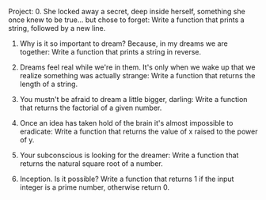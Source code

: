 Project:
0. She locked away a secret, deep inside herself, something she once knew to be true... but chose to forget:
Write a function that prints a string, followed by a new line.

1. Why is it so important to dream? Because, in my dreams we are together:
Write a function that prints a string in reverse.

2. Dreams feel real while we're in them. It's only when we wake up that we realize something was actually strange:
Write a function that returns the length of a string.

3. You mustn't be afraid to dream a little bigger, darling:
Write a function that returns the factorial of a given number.

4. Once an idea has taken hold of the brain it's almost impossible to eradicate:
Write a function that returns the value of x raised to the power of y.

5. Your subconscious is looking for the dreamer:
Write a function that returns the natural square root of a number.

6. Inception. Is it possible?
Write a function that returns 1 if the input integer is a prime number, otherwise return 0.
